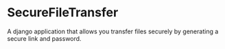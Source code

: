 # SecureFileTransfer
A django application that allows you transfer files securely by generating a secure link and password.
